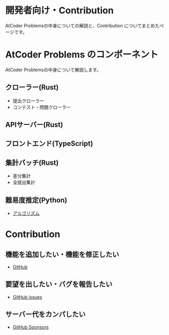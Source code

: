 # 開発者向け・Contribution
AtCoder Problemsの中身についての解説と、Contribution についてまとめたページです。
# AtCoder Problems のコンポーネント
AtCoder Problemsの中身について解説します。
## クローラー(Rust)
- 提出クローラー
- コンテスト・問題クローラー
## APIサーバー(Rust)
## フロントエンド(TypeScript)
## 集計バッチ(Rust)
- 差分集計
- 全提出集計
## 難易度推定(Python)
- [アルゴリズム](https://pepsin-amylase.hatenablog.com/entry/atcoder-problems-difficulty)

# Contribution
## 機能を追加したい・機能を修正したい
- [GitHub](https://github.com/kenkoooo/AtCoderProblems)

## 要望を出したい・バグを報告したい
- [GitHub issues](https://github.com/kenkoooo/AtCoderProblems/issues)

## サーバー代をカンパしたい
- [GitHub Sponsors](https://github.com/sponsors/kenkoooo)
